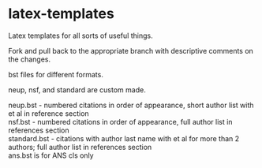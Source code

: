 # latex-templates
Latex templates for all sorts of useful things. 

Fork and pull back to the appropriate branch with descriptive comments on the changes. 

bst files for different formats.

neup, nsf, and standard are custom made. 

neup.bst - numbered citations in order of appearance, short author list with et al in reference section  
nsf.bst - numbered citations in order of appearance, full author list in references section  
standard.bst - citations with author last name with et al for more than 2 authors; full author list in references section  
ans.bst is for ANS cls only
